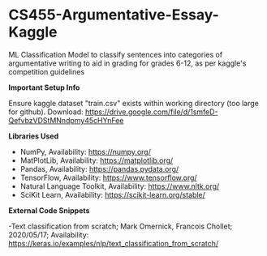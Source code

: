 # CS455-Argumentative-Essay-Kaggle
ML Classification Model to classify sentences into categories of argumentative writing to aid in grading for grades 6-12, as per kaggle's competition guidelines

**Important Setup Info**

Ensure kaggle dataset "train.csv" exists within working directory (too large for github).
Download: https://drive.google.com/file/d/1smfeD-QefvbzVDStMNndpmy45cHYnFee

**Libraries Used**

 - NumPy, Availability: https://numpy.org/
 - MatPlotLib, Availability: https://matplotlib.org/
 - Pandas, Availability: https://pandas.pydata.org/
 - TensorFlow, Availability: https://www.tensorflow.org/
 - Natural Language Toolkit, Availability: https://www.nltk.org/
 - SciKit Learn, Availability: https://scikit-learn.org/stable/

**External Code Snippets**

  -Text classification from scratch; Mark Omernick, Francois Chollet; 2020/05/17; Availability: https://keras.io/examples/nlp/text_classification_from_scratch/
